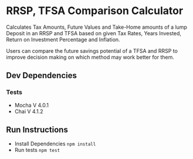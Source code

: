 # RRSP, TFSA Comparison Calculator

Calculates Tax Amounts, Future Values and Take-Home amounts of a lump Deposit in an RRSP and TFSA based on given Tax Rates, Years Invested, Return on Investment Percentage and Inflation. 

Users can compare the future savings potential of a TFSA and RRSP to improve decision making on which method may work better for them. 

## Dev Dependencies

### Tests
  * Mocha V 4.0.1
  * Chai V 4.1.2

## Run Instructions

* Install Dependencies
  ``` npm install ```
* Run tests
  ``` npm test ```
